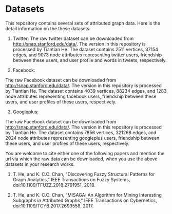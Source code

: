 # Datasets
This repository contains several sets of attributed graph data.
Here is the detail information on the these datasets:

1. Twitter:
The raw twitter dataset can be downloaded from http://snap.stanford.edu/data/. The version in this repository is processed by Tiantian He. The dataset contains 2511 vertices, 37154 edges, and 9073 node attributes representing twitter users, friendship between these users, and user profile and words in tweets, respectively.

2. Facebook:

The raw Facebook dataset can be downloaded from http://snap.stanford.edu/data/. The version in this repository is processed by Tiantian He. The dataset contains 4039 vertices, 88234 edges, and 1283 node attributes representing facebook users, friendship between these users, and user profiles of these users, respectively.

3. Googleplus:

The raw Facebook dataset can be downloaded from http://snap.stanford.edu/data/. The version in this repository is processed by Tiantian He. The dataset contains 7856 vertices, 321268 edges, and 2024 node attributes representing googleplus users, friendship between these users, and user profiles of these users, respectively.


You are welcome to cite either one of the following papers and mention the url via which the raw data can be downloaded, when you use the above datasets in your research works.

1.  T. He, and K. C.C. Chan, "Discovering Fuzzy Structural Patterns for Graph Analytics," IEEE Transactions on Fuzzy Systems, doi:10.1109/TFUZZ.2018.2791951, 2018.

2.  T. He, and K. C.C. Chan, "MISAGA: An Algorithm for Mining Interesting Subgraphs in Attributed Graphs," IEEE Transactions on Cybernetics, doi:10.1109/TCYB.2017.2693558, 2017.
